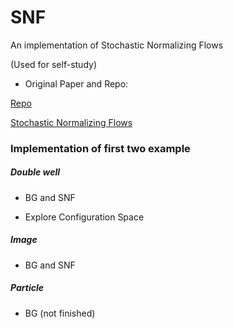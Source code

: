 # SNF
An implementation of Stochastic Normalizing Flows

(Used for self-study)



- Original Paper and Repo:

[Repo](https://github.com/noegroup/stochastic_normalizing_flows)

[Stochastic Normalizing Flows](https://arxiv.org/abs/2002.06707)



### Implementation of first two example

##### Double well

- BG and SNF

- Explore Configuration Space

##### Image 

- BG and SNF

##### Particle

- BG (not finished)
